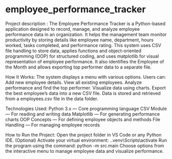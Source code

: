 # employee_performance_tracker
Project description :
The Employee Performance Tracker is a Python-based application designed to record, manage, and analyze employee performance data in an organization. It helps the management team monitor productivity by storing details like employee name, department, hours worked, tasks completed, and performance rating.
This system uses CSV file handling to store data, applies functions and object-oriented programming (OOP) for structured coding, and uses matplotlib for visual representation of employee performance. It also identifies the Employee of the Month and allows exporting top performer data to a separate file.

How It Works:
The system displays a menu with various options.
Users can:
Add new employee details.
View all existing employees.
Analyze performance and find the top performer.
Visualize data using charts.
Export the best employee’s data into a new CSV file.
Data is stored and retrieved from a employees.csv file in the data folder.

Technologies Used:
Python 3.x — Core programming language
CSV Module — For reading and writing data
Matplotlib — For generating performance charts
OOP Concepts — For defining employee objects and methods
File Handling — For managing employee records

How to Run the Project:
Open the project folder in VS Code or any Python IDE.
(Optional) Activate your virtual environment:
.\.venv\Scripts\activate
Run the program using the command:
python -m src.main
Choose options from the interactive menu to manage employee data and visualize performance.
